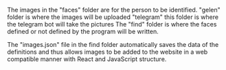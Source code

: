 The images in the "faces" folder are for the person to be identified.
"gelen" folder is where the images will be uploaded
"telegram" this folder is where the telegram bot will take the pictures
The "find" folder is where the faces defined or not defined by the program will be written.

The "images.json" file in the find folder automatically saves the data of the definitions and thus allows 
images to be added to the website in a web compatible manner with React and JavaScript structure.
